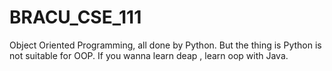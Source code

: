 # BRACU_CSE_111
Object Oriented Programming,
all done by Python.
But the thing is Python is not suitable for OOP.
If you wanna learn deap , learn oop with Java.
